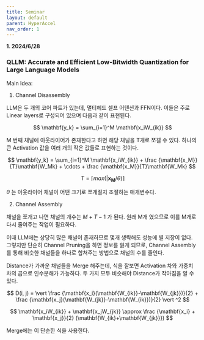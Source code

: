 ```yaml
---
title: Seminar
layout: default
parent: HyperAccel
nav_order: 1
---
```


**1. 2024/6/28**  
### **QLLM: Accurate and Efficient Low-Bitwidth Quantization for Large Language Models**  

Main Idea:

1. Channel Disassembly

LLM은 두 개의 코어 파트가 있는데, 멀티헤드 셀프 어텐션과 FFN이다. 이들은 주로 Linear layers로 구성되어 있으며 다음과 같이 표현된다.  

$$
\mathbf{y_k} = \sum_{i=1}^M \mathbf{x_iW_{ik}}
$$

M 번째 채널에 아웃라이어가 존재한다고 하면 해당 채널을 T개로 쪼갤 수 있다. 하나의 큰 Activation 값을 여러 개의 작은 값들로 표현하는 것이다.

$$
\mathbf{y_k} = \sum_{i=1}^M \mathbf{x_iW_{ik}} + \frac {\mathbf{x_M}}{T}\mathbf{W_Mk} + \cdots + \frac {\mathbf{x_M}}{T}\mathbf{W_Mk}
$$

$$
T = \lceil max(\vert \mathbf{x_M}/\theta) \rceil
$$

$\theta$ 는 아웃라이어 채널이 어떤 크기로 쪼개질지 조절하는 매개변수다.  

2. Channel Assembly

채널을 쪼개고 나면 채널의 개수는 $M + T - 1$ 가 된다. 원래 M개 였으므로 이를 M개로 다시 줄여주는 작업이 필요하다.

이때 LLM에는 상당히 많은 채널이 존재하므로 몇개 생략해도 성능에 별 지장이 없다. 그렇지만 단순히 Channel Pruning을 하면 정보를 잃게 되므로, Channel Assembly를 통해 비슷한 채널들을 하나로 합쳐주는 방법으로 채널의 수를 줄인다.  

Distance가 가까운 채널들을 Merge 해주는데, 식을 잘보면 Activation 차와 가중치 차의 곱으로 인수분해가 가능하다. 두 가지 모두 비슷해야 Distance가 작아짐을 알 수 있다.

$$
D(i, j) = \vert \frac {\mathbf{x_i}(\mathbf{W_{ik}}-\mathbf{W_{jk}})}{2} + \frac {\mathbf{x_j}(\mathbf{W_{jk}}-\mathbf{W_{ik}})}{2} \vert ^2
$$


$$
\mathbf{x_iW_{ik}} + \mathbf{x_jW_{jk}} \approx \frac {\mathbf{x_i} + \mathbf{x_j}}{2} (\mathbf{W_{ik}+\mathbf{W_{jk}}})
$$

Merge에는 이 단순한 식을 사용한다.  